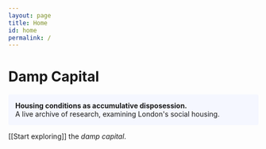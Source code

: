 ```yaml
---
layout: page
title: Home
id: home
permalink: /
---
```


# Damp Capital
<p style="padding: 1em 1em; background: #f5f7ff; border-radius: 4px;">
 <span style="font-weight: bold">Housing conditions as accumulative disposession.</span><br>A live archive of research, examining London's social housing.
</p>

[[Start exploring]] the <i>damp capital</i>.
